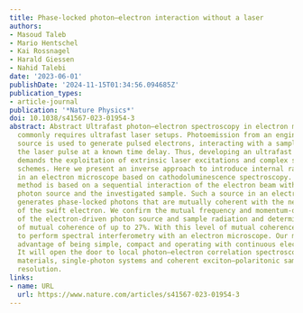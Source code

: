 ```yaml
---
title: Phase-locked photon–electron interaction without a laser
authors:
- Masoud Taleb
- Mario Hentschel
- Kai Rossnagel
- Harald Giessen
- Nahid Talebi
date: '2023-06-01'
publishDate: '2024-11-15T01:34:56.094685Z'
publication_types:
- article-journal
publication: '*Nature Physics*'
doi: 10.1038/s41567-023-01954-3
abstract: Abstract Ultrafast photon–electron spectroscopy in electron microscopes
  commonly requires ultrafast laser setups. Photoemission from an engineered electron
  source is used to generate pulsed electrons, interacting with a sample excited by
  the laser pulse at a known time delay. Thus, developing an ultrafast electron microscope
  demands the exploitation of extrinsic laser excitations and complex synchronization
  schemes. Here we present an inverse approach to introduce internal radiation sources
  in an electron microscope based on cathodoluminescence spectroscopy. Our compact
  method is based on a sequential interaction of the electron beam with an electron-driven
  photon source and the investigated sample. Such a source in an electron microscope
  generates phase-locked photons that are mutually coherent with the near-field distribution
  of the swift electron. We confirm the mutual frequency and momentum-dependent correlation
  of the electron-driven photon source and sample radiation and determine a degree
  of mutual coherence of up to 27%. With this level of mutual coherence, we were able
  to perform spectral interferometry with an electron microscope. Our method has the
  advantage of being simple, compact and operating with continuous electron beams.
  It will open the door to local photon–electron correlation spectroscopy of quantum
  materials, single-photon systems and coherent exciton–polaritonic samples with nanometre
  resolution.
links:
- name: URL
  url: https://www.nature.com/articles/s41567-023-01954-3
---
```

